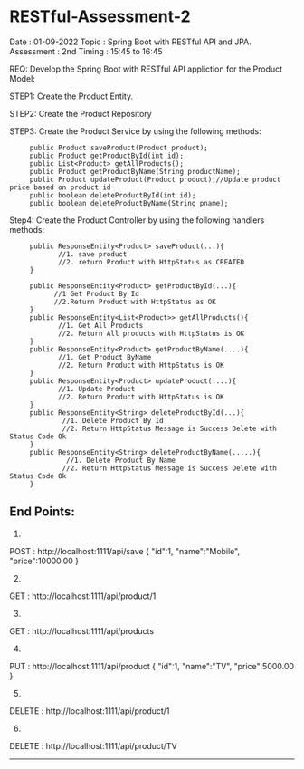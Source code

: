 # RESTful-Assessment-2


Date       : 01-09-2022
Topic      : Spring Boot with RESTful API and JPA.
Assessment : 2nd
Timing     : 15:45 to 16:45



REQ: Develop the Spring Boot with RESTful API appliction for the Product Model:


STEP1: Create the Product Entity.

STEP2: Create the Product Repository

STEP3: Create the Product Service by using the following methods:


         public Product saveProduct(Product product);
         public Product getProductById(int id);
         public List<Product> getAllProducts();
         public Product getProductByName(String productName);
         public Product updateProduct(Product product);//Update product price based on product id
         public boolean deleteProductById(int id);
         public boolean deleteProductByName(String pname);


Step4: Create the Product Controller by using the following handlers methods:

         public ResponseEntity<Product> saveProduct(...){
         		//1. save product
         		//2. return Product with HttpStatus as CREATED
         }

         public ResponseEntity<Product> getProductById(...){
               //1 Get Product By Id
               //2.Return Product with HttpStatus as OK
         }
         public ResponseEntity<List<Product>> getAllProducts(){
         		//1. Get All Products
         		//2. Return All products with HttpStatus is OK
         }
         public ResponseEntity<Product> getProductByName(....){
         		//1. Get Product ByName
         		//2. Return Product with HttpStatus is OK
         }
         public ResponseEntity<Product> updateProduct(....){
                //1. Update Product
                //2. Return Product with HttpStatus is OK
         }
         public ResponseEntity<String> deleteProductById(...){
                 //1. Delete Product By Id
                 //2. Return HttpStatus Message is Success Delete with Status Code Ok
         }
         public ResponseEntity<String> deleteProductByName(.....){
          		  //1. Delete Product By Name
                 //2. Return HttpStatus Message is Success Delete with Status Code Ok
         }


 End Points:
 ---------------------------------------

1.
 POST : http://localhost:1111/api/save
         {
          "id":1,
          "name":"Mobile",
          "price":10000.00
         }

2.
GET   : http://localhost:1111/api/product/1

3.
GET   : http://localhost:1111/api/products


4. 
PUT   : http://localhost:1111/api/product
         {
            "id":1,
            "name":"TV",
            "price":5000.00
         }

5.
DELETE  : http://localhost:1111/api/product/1


6.
DELETE  : http://localhost:1111/api/product/TV


-------------------------------------------------------

